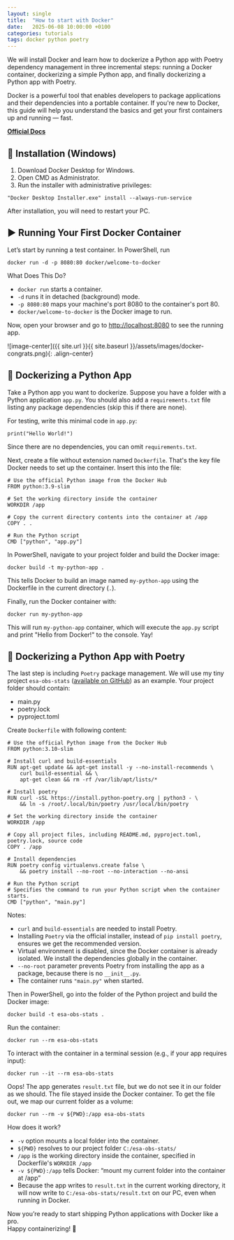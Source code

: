 ```yaml
---
layout: single
title:  "How to start with Docker"
date:   2025-06-08 10:00:00 +0100
categories: tutorials
tags: docker python poetry
---
```


We will install Docker and learn how to dockerize a Python app with Poetry dependency management in three incremental steps: running a Docker container, dockerizing a simple Python app, and finally dockerizing a Python app with Poetry.

Docker is a powerful tool that enables developers to package applications and their dependencies into a portable container. If you're new to Docker, this guide will help you understand the basics and get your first containers up and running — fast.

[**Official Docs**](https://docs.docker.com/get-started/)

## 🔧 Installation (Windows)

1. Download Docker Desktop for Windows.
2. Open CMD as Administrator.
3. Run the installer with administrative privileges:

```
"Docker Desktop Installer.exe" install --always-run-service
```

After installation, you will need to restart your PC.

## ▶️ Running Your First Docker Container

Let’s start by running a test container.
In PowerShell, run

```
docker run -d -p 8080:80 docker/welcome-to-docker
```

What Does This Do?
- `docker run` starts a container.
- `-d` runs it in detached (background) mode.
- `-p 8080:80` maps your machine's port 8080 to the container's port 80.
- `docker/welcome-to-docker` is the Docker image to run.

Now, open your browser and go to [http://localhost:8080](http://localhost:8080) to see the running app.

![image-center]({{ site.url }}{{ site.baseurl }}/assets/images/docker-congrats.png){: .align-center}

## 🐍 Dockerizing a Python App

Take a Python app you want to dockerize. Suppose you have a folder with a Python application `app.py`. You should also add a `requirements.txt` file listing any package dependencies (skip this if there are none).

For testing, write this minimal code in `app.py`:
```
print("Hello World!")
```
Since there are no dependencies, you can omit `requirements.txt`.

Next, create a file without extension named `Dockerfile`. That's the key file Docker needs to set up the container. Insert this into the file:  

```
# Use the official Python image from the Docker Hub
FROM python:3.9-slim

# Set the working directory inside the container
WORKDIR /app

# Copy the current directory contents into the container at /app
COPY . .

# Run the Python script
CMD ["python", "app.py"]
```  

In PowerShell, navigate to your project folder and build the Docker image:

```
docker build -t my-python-app .
```
 
This tells Docker to build an image named `my-python-app` using the Dockerfile in the current directory (`.`).

Finally, run the Docker container with:

```
docker run my-python-app
```

This will run `my-python-app` container, which will execute the `app.py` script and print "Hello from Docker!" to the console. Yay!

## 🧪 Dockerizing a Python App with Poetry

The last step is including `Poetry` package management. We will use my tiny project `esa-obs-stats` ([available on GitHub](https://github.com/Shavril/esa-obs-stats)) as an example. Your project folder should contain:
- main.py
- poetry.lock
- pyproject.toml

Create `Dockerfile` with following content: 

```
# Use the official Python image from the Docker Hub
FROM python:3.10-slim

# Install curl and build-essentials
RUN apt-get update && apt-get install -y --no-install-recommends \
    curl build-essential && \
    apt-get clean && rm -rf /var/lib/apt/lists/*

# Install poetry
RUN curl -sSL https://install.python-poetry.org | python3 - \
    && ln -s /root/.local/bin/poetry /usr/local/bin/poetry

# Set the working directory inside the container
WORKDIR /app

# Copy all project files, including README.md, pyproject.toml, poetry.lock, source code
COPY . /app

# Install dependencies
RUN poetry config virtualenvs.create false \
    && poetry install --no-root --no-interaction --no-ansi

# Run the Python script
# Specifies the command to run your Python script when the container starts.
CMD ["python", "main.py"]

```

Notes:
- `curl` and `build-essentials` are needed to install Poetry.
- Installing `Poetry` via the official installer, instead of `pip install poetry`, ensures we get the recommended version.
- Virtual environment is disabled, since the Docker container is already isolated. We install the dependencies globally in the container.  
- `--no-root` parameter prevents Poetry from installing the app as a package, because there is no `__init__.py`. 
- The container runs `"main.py"` when started.

Then in PowerShell, go into the folder of the Python project 
and build the Docker image:

```
docker build -t esa-obs-stats .
```
 
Run the container: 

```
docker run --rm esa-obs-stats
```

To interact with the container in a terminal session (e.g., if your app requires input):  
```
docker run --it --rm esa-obs-stats
```

Oops! The app generates `result.txt` file, but we do not see it in our folder as we should. The file stayed inside the Docker container. To get the file out, we map our current folder as a volume:

```
docker run --rm -v ${PWD}:/app esa-obs-stats
```

How does it work?
- `-v` option mounts a local folder into the container.
- `${PWD}` resolves to our project folder `C:/esa-obs-stats/`
- `/app` is the working directory inside the container, specified in Dockerfile's `WORKDIR /app`
- `-v ${PWD}:/app` tells Docker: “mount my current folder into the container at /app”
- Because the app writes to `result.txt` in the current working directory, it will now write to `C:/esa-obs-stats/result.txt` on our PC, even when running in Docker.

Now you’re ready to start shipping Python applications with Docker like a pro.  
Happy containerizing! 🐳
 